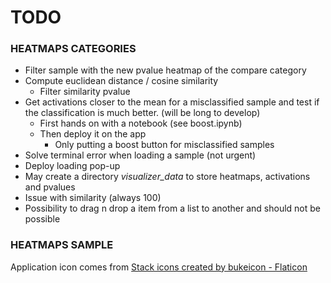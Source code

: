 # **TODO**

### HEATMAPS CATEGORIES

* Filter sample with the new pvalue heatmap of the compare category
* Compute euclidean distance / cosine similarity
  * Filter similarity pvalue
* Get activations closer to the mean for a misclassified sample and test if the classification is much better. (will be long to develop)
  * First hands on with a notebook (see boost.ipynb)
  * Then deploy it on the app
    * Only putting a boost button for misclassified samples
* Solve terminal error when loading a sample (not urgent)
* Deploy loading pop-up
* May create a directory *visualizer_data* to store heatmaps, activations and pvalues
* Issue with similarity (always 100)
* Possibility to drag n drop a item from a list to another and should not be possible

### HEATMAPS SAMPLE

Application icon comes from <a href="https://www.flaticon.com/free-icons/stack" title="stack icons">Stack icons created by bukeicon - Flaticon</a>